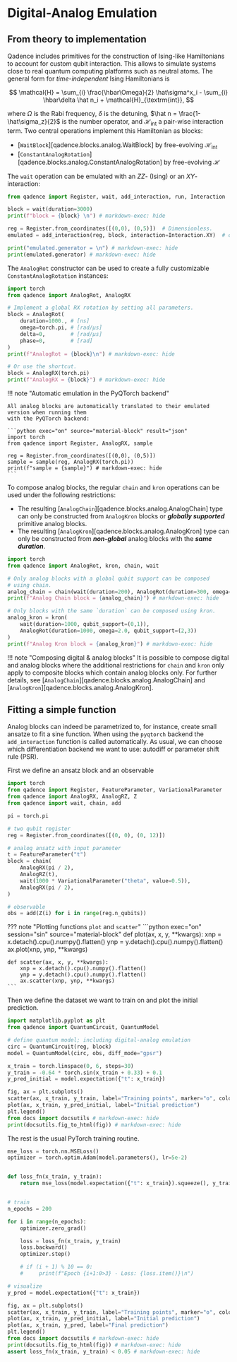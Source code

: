 # Digital-Analog Emulation

## From theory to implementation

Qadence includes primitives for the construction of Ising-like
Hamiltonians to account for custom qubit interaction. This allows to
simulate systems close to real quantum computing platforms such as
neutral atoms. The general form for _time-independent_ Ising Hamiltonians is

$$
\mathcal{H} = \sum_{i} \frac{\hbar\Omega}{2} \hat\sigma^x_i - \sum_{i} \hbar\delta \hat n_i  + \mathcal{H}_{\textrm{int}},
$$

where $\Omega$ is the Rabi frequency, $\delta$ is the detuning, $\hat n = \frac{1-\hat\sigma_z}{2}$ is the number operator, and $\mathcal{H}_{\textrm{int}}$ a pair-wise interaction term. Two central operations implement this Hamiltonian as blocks:

- [`WaitBlock`][qadence.blocks.analog.WaitBlock] by free-evolving $\mathcal{H}_{\textrm{int}}$
- [`ConstantAnalogRotation`][qadence.blocks.analog.ConstantAnalogRotation] by free-evolving $\mathcal{H}$


The `wait` operation can be emulated with an $ZZ$- (Ising) or an $XY$-interaction:

```python exec="on" source="material-block" result="json"
from qadence import Register, wait, add_interaction, run, Interaction

block = wait(duration=3000)
print(f"block = {block} \n") # markdown-exec: hide

reg = Register.from_coordinates([(0,0), (0,5)])  # Dimensionless.
emulated = add_interaction(reg, block, interaction=Interaction.XY)  # or Interaction.ZZ for Ising.

print("emulated.generator = \n") # markdown-exec: hide
print(emulated.generator) # markdown-exec: hide
```

The `AnalogRot` constructor can be used to create a fully customizable `ConstantAnalogRotation` instances:

```python exec="on" source="material-block" result="json"
import torch
from qadence import AnalogRot, AnalogRX

# Implement a global RX rotation by setting all parameters.
block = AnalogRot(
    duration=1000., # [ns]
    omega=torch.pi, # [rad/μs]
    delta=0,        # [rad/μs]
    phase=0,        # [rad]
)
print(f"AnalogRot = {block}\n") # markdown-exec: hide

# Or use the shortcut.
block = AnalogRX(torch.pi)
print(f"AnalogRX = {block}") # markdown-exec: hide
```

!!! note "Automatic emulation in the PyQTorch backend"

    All analog blocks are automatically translated to their emulated version when running them
    with the PyQTorch backend:

    ```python exec="on" source="material-block" result="json"
    import torch
    from qadence import Register, AnalogRX, sample

    reg = Register.from_coordinates([(0,0), (0,5)])
	sample = sample(reg, AnalogRX(torch.pi))
    print(f"sample = {sample}") # markdown-exec: hide
    ```

To compose analog blocks, the regular `chain` and `kron` operations can be used under the following restrictions:

- The resulting [`AnalogChain`][qadence.blocks.analog.AnalogChain] type can only be constructed from `AnalogKron` blocks
  or _**globally supported**_ primitive analog blocks.
- The resulting [`AnalogKron`][qadence.blocks.analog.AnalogKron] type can only be constructed from _**non-global**_
  analog blocks with the _**same duration**_.

```python exec="on" source="material-block" result="json"
import torch
from qadence import AnalogRot, kron, chain, wait

# Only analog blocks with a global qubit support can be composed
# using chain.
analog_chain = chain(wait(duration=200), AnalogRot(duration=300, omega=2.0))
print(f"Analog Chain block = {analog_chain}") # markdown-exec: hide

# Only blocks with the same `duration` can be composed using kron.
analog_kron = kron(
    wait(duration=1000, qubit_support=(0,1)),
    AnalogRot(duration=1000, omega=2.0, qubit_support=(2,3))
)
print(f"Analog Kron block = {analog_kron}") # markdown-exec: hide
```

!!! note "Composing digital & analog blocks"
    It is possible to compose digital and analog blocks where the additional restrictions for `chain` and `kron`
    only apply to composite blocks which contain analog blocks only. For further details, see
    [`AnalogChain`][qadence.blocks.analog.AnalogChain] and [`AnalogKron`][qadence.blocks.analog.AnalogKron].

## Fitting a simple function

Analog blocks can indeed be parametrized to, for instance, create small ansatze to fit a sine function. When using the `pyqtorch` backend the
`add_interaction` function is called automatically. As usual, we can choose which
differentiation backend we want to use: autodiff or parameter shift rule (PSR).

First we define an ansatz block and an observable
```python exec="on" source="material-block" session="sin"
import torch
from qadence import Register, FeatureParameter, VariationalParameter
from qadence import AnalogRX, AnalogRZ, Z
from qadence import wait, chain, add

pi = torch.pi

# two qubit register
reg = Register.from_coordinates([(0, 0), (0, 12)])

# analog ansatz with input parameter
t = FeatureParameter("t")
block = chain(
    AnalogRX(pi / 2),
    AnalogRZ(t),
    wait(1000 * VariationalParameter("theta", value=0.5)),
    AnalogRX(pi / 2),
)

# observable
obs = add(Z(i) for i in range(reg.n_qubits))
```

??? note "Plotting functions `plot` and `scatter`"
    ```python exec="on" session="sin" source="material-block"
    def plot(ax, x, y, **kwargs):
        xnp = x.detach().cpu().numpy().flatten()
        ynp = y.detach().cpu().numpy().flatten()
        ax.plot(xnp, ynp, **kwargs)

    def scatter(ax, x, y, **kwargs):
        xnp = x.detach().cpu().numpy().flatten()
        ynp = y.detach().cpu().numpy().flatten()
        ax.scatter(xnp, ynp, **kwargs)
    ```

Then we define the dataset we want to train on and plot the initial prediction.
```python exec="on" source="material-block" html="1" result="json" session="sin"
import matplotlib.pyplot as plt
from qadence import QuantumCircuit, QuantumModel

# define quantum model; including digital-analog emulation
circ = QuantumCircuit(reg, block)
model = QuantumModel(circ, obs, diff_mode="gpsr")

x_train = torch.linspace(0, 6, steps=30)
y_train = -0.64 * torch.sin(x_train + 0.33) + 0.1
y_pred_initial = model.expectation({"t": x_train})

fig, ax = plt.subplots()
scatter(ax, x_train, y_train, label="Training points", marker="o", color="green")
plot(ax, x_train, y_pred_initial, label="Initial prediction")
plt.legend()
from docs import docsutils # markdown-exec: hide
print(docsutils.fig_to_html(fig)) # markdown-exec: hide
```

The rest is the usual PyTorch training routine.
```python exec="on" source="material-block" html="1" result="json" session="sin"
mse_loss = torch.nn.MSELoss()
optimizer = torch.optim.Adam(model.parameters(), lr=5e-2)


def loss_fn(x_train, y_train):
    return mse_loss(model.expectation({"t": x_train}).squeeze(), y_train)


# train
n_epochs = 200

for i in range(n_epochs):
    optimizer.zero_grad()

    loss = loss_fn(x_train, y_train)
    loss.backward()
    optimizer.step()

    # if (i + 1) % 10 == 0:
    #     print(f"Epoch {i+1:0>3} - Loss: {loss.item()}\n")

# visualize
y_pred = model.expectation({"t": x_train})

fig, ax = plt.subplots()
scatter(ax, x_train, y_train, label="Training points", marker="o", color="green")
plot(ax, x_train, y_pred_initial, label="Initial prediction")
plot(ax, x_train, y_pred, label="Final prediction")
plt.legend()
from docs import docsutils # markdown-exec: hide
print(docsutils.fig_to_html(fig)) # markdown-exec: hide
assert loss_fn(x_train, y_train) < 0.05 # markdown-exec: hide
```

